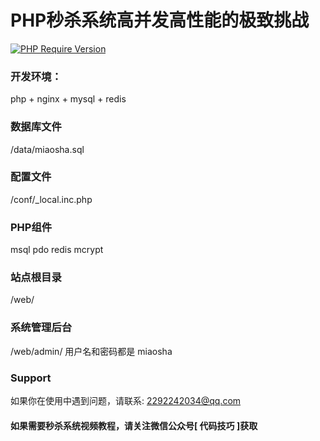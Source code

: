 # PHP秒杀系统高并发高性能的极致挑战
[![PHP Require Version](https://img.shields.io/badge/php-%3E%3D5.6-8892BF.svg)](https://secure.php.net/)


### 开发环境：
php + nginx + mysql + redis

### 数据库文件
/data/miaosha.sql

### 配置文件
/conf/_local.inc.php

### PHP组件
msql
pdo
redis
mcrypt


### 站点根目录
/web/

### 系统管理后台
/web/admin/
用户名和密码都是 miaosha

### Support

如果你在使用中遇到问题，请联系: [2292242034@qq.com](mailto:2292242034@qq.com)

#### 如果需要秒杀系统视频教程，请关注微信公众号[ 代码技巧 ]获取

